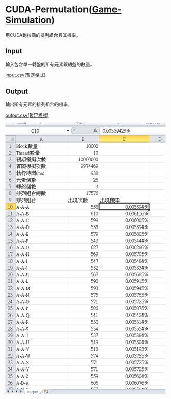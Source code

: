 # CUDA-Permutation([Game-Simulation](https://github.com/Li-AnLin/Game-Simulation))
用CUDA跑拉霸的排列組合與其機率。
## Input
輸入包含單一轉盤的所有元素跟轉盤的數量。

[input.csv(暫定格式)](data/input.csv)
## Output
輸出所有元素的排列組合的機率。

[output.csv(暫定格式)](data/output.csv)

![output.csv](data/Screenshot01.png)
